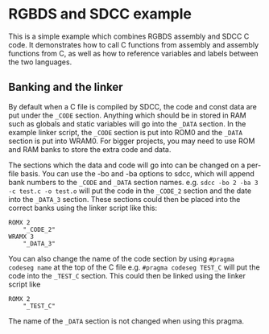 # RGBDS and SDCC example
This is a simple example which combines RGBDS assembly and SDCC C code. It demonstrates how to call C functions from assembly and assembly functions from C, as well as how to reference variables and labels between the two languages.

## Banking and the linker
By default when a C file is compiled by SDCC, the code and const data are put under the `_CODE` section.
Anything which should be in stored in RAM such as globals and static variables will go into the `_DATA` section.
In the example linker script, the `_CODE` section is put into ROM0 and the `_DATA` section is put into WRAM0.
For bigger projects, you may need to use ROM and RAM banks to store the extra code and data.

The sections which the data and code will go into can be changed on a per-file basis.
You can use the -bo and -ba options to sdcc, which will append bank numbers to the `_CODE` and `_DATA` section names. e.g.
```sdcc -bo 2 -ba 3 -c test.c -o test.o```
will put the code in the `_CODE_2` section and the date into the `_DATA_3` section.
These sections could then be placed into the correct banks using the linker script like this:
```
ROMX 2
    "_CODE_2"
WRAMX 3
    "_DATA_3"
```
You can also change the name of the code section by using `#pragma codeseg name` at the top of the C file e.g.
```#pragma codeseg TEST_C```
will put the code into the `_TEST_C` section.
This could then be linked using the linker script like
```
ROMX 2
    "_TEST_C"
```
The name of the `_DATA` section is not changed when using this pragma.